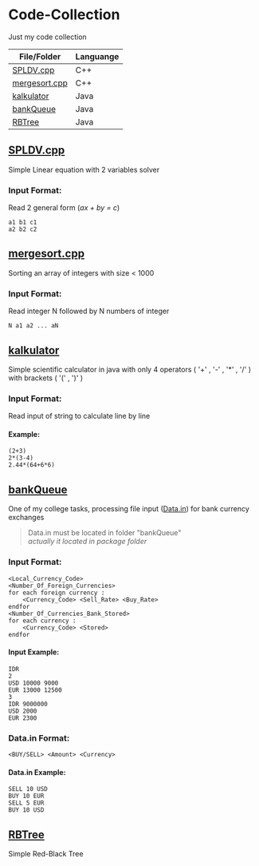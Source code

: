 # Code-Collection
Just my code collection

| **File/Folder** | **Languange** |
| --- | --- |
| [SPLDV.cpp](#spldvcpp) | C++ |
| [mergesort.cpp](#mergesortcpp) | C++ |
| [kalkulator](#kalkulator) | Java |
| [bankQueue](#bankqueue) | Java |
| [RBTree](#rbtree) | Java|

## [SPLDV.cpp](cpp/SPLDV.cpp)
Simple Linear equation with 2 variables solver
### Input Format:
Read 2 general form (*ax + by = c*)
```
a1 b1 c1
a2 b2 c2
```
## [mergesort.cpp](cpp/mergesort.cpp)
Sorting an array of integers with size < 1000
### Input Format:
Read integer N followed by N numbers of integer
```
N a1 a2 ... aN
```
## [kalkulator](java/kalkulator)
Simple scientific calculator in java with only 4 operators ( '\+' , '\-' , '\*' , '\/' ) with brackets ( '(' , ')' )
### Input Format:
Read input of string to calculate line by line
#### Example:
```
(2+3)
2*(3-4)
2.44*(64+6*6)
```
## [bankQueue](java/bankQueue)
One of my college tasks, processing file input ([Data.in](#datain-format)) for bank currency exchanges
> Data.in must be located in folder "bankQueue"<br>
> *actually it located in package folder* 
### Input Format:
```
<Local_Currency_Code>
<Number_Of_Foreign_Currencies>
for each foreign currency :
    <Currency_Code> <Sell_Rate> <Buy_Rate>
endfor
<Number_Of_Currencies_Bank_Stored>
for each currency :
    <Currency_Code> <Stored>
endfor
```
#### Input Example:
```
IDR
2
USD 10000 9000
EUR 13000 12500
3
IDR 9000000
USD 2000
EUR 2300
```
### Data.in Format:
```
<BUY/SELL> <Amount> <Currency>
```
#### Data.in Example:
```
SELL 10 USD
BUY 10 EUR
SELL 5 EUR
BUY 10 USD
```
## [RBTree](java/Red-Black%20Tree)
Simple Red-Black Tree
